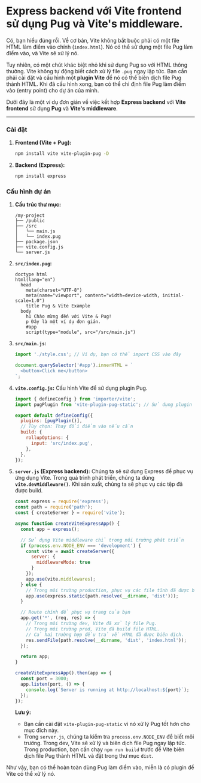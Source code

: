 # Express backend với Vite frontend sử dụng Pug và Vite's middleware.

Có, bạn hiểu đúng rồi. Về cơ bản, Vite không bắt buộc phải có một file HTML làm điểm vào chính (`index.html`). Nó có thể sử dụng một file Pug làm điểm vào, và Vite sẽ xử lý nó.

Tuy nhiên, có một chút khác biệt nhỏ khi sử dụng Pug so với HTML thông thường. Vite không tự động biết cách xử lý file `.pug` ngay lập tức. Bạn cần phải cài đặt và cấu hình một **plugin Vite** để nó có thể biên dịch file Pug thành HTML. Khi đã cấu hình xong, bạn có thể chỉ định file Pug làm điểm vào (entry point) cho dự án của mình.

Dưới đây là một ví dụ đơn giản về việc kết hợp **Express backend** với **Vite frontend** sử dụng **Pug** và **Vite's middleware**.

-----

### Cài đặt

1.  **Frontend (Vite + Pug):**

    ```bash
    npm install vite vite-plugin-pug -D
    ```

2.  **Backend (Express):**

    ```bash
    npm install express
    ```

### Cấu hình dự án

1.  **Cấu trúc thư mục:**

    ```
    /my-project
    ├── /public
    ├── /src
    │   └── main.js
    │   └── index.pug
    ├── package.json
    ├── vite.config.js
    └── server.js
    ```

2.  **`src/index.pug`:**

    ```pug
    doctype html
    html(lang="en")
      head
        meta(charset="UTF-8")
        meta(name="viewport", content="width=device-width, initial-scale=1.0")
        title Pug & Vite Example
      body
        h1 Chào mừng đến với Vite & Pug!
        p Đây là một ví dụ đơn giản.
        #app
        script(type="module", src="/src/main.js")
    ```

3.  **`src/main.js`:**

    ```javascript
    import './style.css'; // Ví dụ, bạn có thể import CSS vào đây

    document.querySelector('#app').innerHTML = `
      <button>Click me</button>
    `;
    ```

4.  **`vite.config.js`:** Cấu hình Vite để sử dụng plugin Pug.

    ```javascript
    import { defineConfig } from 'importer/vite';
    import pugPlugin from 'vite-plugin-pug-static'; // Sử dụng plugin này thay vì pug.

    export default defineConfig({
      plugins: [pugPlugin()],
      // Tùy chọn: Thay đổi điểm vào nếu cần
      build: {
        rollupOptions: {
          input: 'src/index.pug',
        },
      },
    });
    ```

5.  **`server.js` (Express backend):**
    Chúng ta sẽ sử dụng Express để phục vụ ứng dụng Vite. Trong quá trình phát triển, chúng ta dùng **`vite.devMiddleware()`**. Khi sản xuất, chúng ta sẽ phục vụ các tệp đã được build.

    ```javascript
    const express = require('express');
    const path = require('path');
    const { createServer } = require('vite');

    async function createViteExpressApp() {
      const app = express();

      // Sử dụng Vite middleware chỉ trong môi trường phát triển
      if (process.env.NODE_ENV === 'development') {
        const vite = await createServer({
          server: {
            middlewareMode: true
          }
        });
        app.use(vite.middlewares);
      } else {
        // Trong môi trường production, phục vụ các file tĩnh đã được build
        app.use(express.static(path.resolve(__dirname, 'dist')));
      }

      // Route chính để phục vụ trang của bạn
      app.get('*', (req, res) => {
        // Trong môi trường dev, Vite đã xử lý file Pug.
        // Trong môi trường prod, Vite đã build file HTML.
        // Cả hai trường hợp đều trả về HTML đã được biên dịch.
        res.sendFile(path.resolve(__dirname, 'dist', 'index.html'));
      });

      return app;
    }

    createViteExpressApp().then(app => {
      const port = 3000;
      app.listen(port, () => {
        console.log(`Server is running at http://localhost:${port}`);
      });
    });
    ```

    **Lưu ý:**

      * Bạn cần cài đặt `vite-plugin-pug-static` vì nó xử lý Pug tốt hơn cho mục đích này.
      * Trong `server.js`, chúng ta kiểm tra `process.env.NODE_ENV` để biết môi trường. Trong dev, Vite sẽ xử lý và biên dịch file Pug ngay lập tức. Trong production, bạn cần chạy `npm run build` trước để Vite biên dịch file Pug thành HTML và đặt trong thư mục `dist`.

Như vậy, bạn có thể hoàn toàn dùng Pug làm điểm vào, miễn là có plugin để Vite có thể xử lý nó.